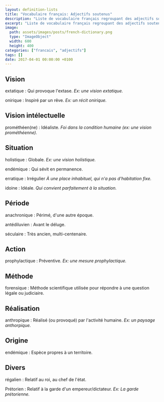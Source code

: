 ```yaml
---
layout: definition-lists
title: "Vocabulaire français: Adjectifs soutenus"
description: "Liste de vocabulaire français regroupant des adjectifs soutenus relativement courant."
excerpt: "Liste de vocabulaire français regroupant des adjectifs soutenus relativement courant."
image:
  path: assets/images/posts/french-dictionary.png
  type: "ImageObject"
  width: 600
  height: 400
categories: ["francais", "adjectifs"]
tags: []
date: 2017-04-01 00:00:00 +0100
---
```


## Vision

extatique
: Qui provoque l'extase.
*Ex: une vision extatique.*

onirique
: Inspiré par un rêve.
*Ex: un récit onirique.*


## Vision intélectuelle

prométhéen(ne)
: Idéaliste.
*Foi dans la condition humaine (ex: une vision prométhéenne).*


## Situation

holistique
: Globale.
*Ex: une vision holistique.*

endémique
: Qui sévit en permanence.

erratique
: Irrégulier
*À une place inhabituel, qui n'a pas d'habitation fixe.*

idoine
: Idéale.
*Qui convient parfaitement à la situation.*


## Période

anachronique
: Périmé, d'une autre époque.

antédiluvien
: Avant le déluge.

séculaire
: Très ancien, multi-centenaire.


## Action

prophylactique
: Préventive.
*Ex: une mesure prophylactique.*


## Méthode

forensique
: Méthode scientifique utilisée pour répondre à une question légale ou judiciaire.


## Réalisation

anthropique
: Réalisé (ou provoqué) par l'activité humaine.
*Ex: un paysage anthorpique.*


## Origine

endémique
: Espèce propres à un territoire.


## Divers

régalien
: Relatif au roi, au chef de l'état.

Prétorien
: Relatif à la garde d'un empereur/dictateur.
*Ex: La garde prétorienne.* 
